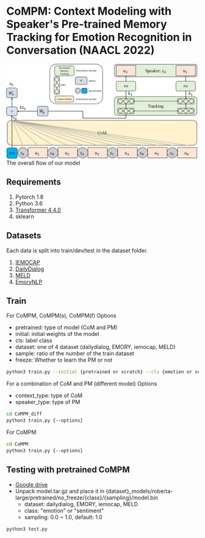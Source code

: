 # CoMPM: Context Modeling with Speaker's Pre-trained Memory Tracking for Emotion Recognition in Conversation (NAACL 2022)
![model](./image/model.png)
The overall flow of our model

## Requirements
1. Pytorch 1.8
2. Python 3.6
3. [Transformer 4.4.0](https://github.com/huggingface/transformers)
4. sklearn

## Datasets
Each data is split into train/dev/test in the dataset folder.
1. [IEMOCAP](https://github.com/lijuncen/Sentiment-and-Style-Transfer)
2. [DailyDialog](https://github.com/lijuncen/Sentiment-and-Style-Transfer/tree/master/data)
3. [MELD](https://github.com/luofuli/DualRL/tree/master/references)
4. [EmoryNLP]()

## Train
For CoMPM, CoMPM(s), CoMPM(f)
Options
- pretrained: type of model (CoM and PM)
- initial: initial weights of the model
- cls: label class
- dataset: one of 4 dataset (dailydialog, EMORY, iemocap, MELD)
- sample: ratio of the number of the train dataset
- freeze: Whether to learn the PM or not

```bash
python3 train.py --initial {pretrained or scratch} --cls {emotion or sentiment} --dataset {dataset} {--freeze}
```

For a combination of CoM and PM (different model)
Options
- context_type: type of CoM
- speaker_type: type of PM
```bash
cd CoMPM_diff
python3 train.py {--options}
```

For CoMPM
```bash
cd CoMPM
python3 train.py {--options}
```

## Testing with pretrained CoMPM
- [Google drive](https://drive.google.com/drive/folders/1VkKygJeI3Qb-kwxMMesFBl7I4uVqGMJF?usp=sharing)
- Unpack model.tar.gz and place it in {dataset}_models/roberta-large/pretrained/no_freeze/{class}/{sampling}/model.bin
    - dataset: dailydialog, EMORY, iemocap, MELD
    - class: "emotion" or "sentiment"
    - sampling: 0.0 ~ 1.0, default: 1.0
    
```bash
python3 test.py
```